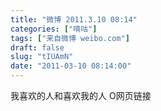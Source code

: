```yaml
---
title: "微博 2011.3.10 08:14"
categories: ["嘀咕"]
tags: ["来自微博 weibo.com"]
draft: false
slug: "tIUAmN"
date: "2011-03-10 08:14:00"
---
```


<p>我喜欢的人和喜欢我的人 O网页链接 ​​​​</p>
